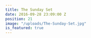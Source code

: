 ```yaml
---
title: The Sunday Set
date: 2016-09-28 23:09:00 Z
position: 21
image: "/uploads/The-Sunday-Set.jpg"
is_featured: true
---
```


